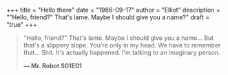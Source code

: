 +++
title = "Hello there"
date = "1986-09-17"
author = "Elliot"
description = "\"Hello, friend?\" That's lame. Maybe I should give you a name?"
draft = "true"
+++

> "Hello, friend?" That's lame.
> Maybe I should give you a name...
> But that's a slippery slope.
> You're only in my head.
> We have to remember that...
> Shit.
> It's actually happened.
> I'm talking to an imaginary person.
>
> **— Mr. Robot S01E01**



